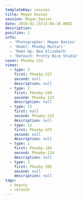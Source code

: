```yaml
---
templateKey: session
title: Megan Davies
session: Megan_Davies
date: 2019-01-15T15:04:10.000Z
description:
position: 1
info:
  - 'Photographer: Megan Davies'
  - 'Model: Phoeby Montari'
  - 'Make Up: Bea Elizabeth'
  - 'Retouch: Pretty Nice Studio'
cover: Phoeby-222
views:
  - type: 3
    first: Phoeby-317
    second: null
    description: null
  - type: 2
    first: Phoeby-348
    second: Phoeby-123
    description: null
  - type: 13
    first: null
    second: Phoeby-222
    description: null
  - type: 12
    first: Phoeby-475
    second: null
    description: null
  - type: 2
    first: Phoeby-193
    second: Phoeby-124
    description: null
  - type: 3
    first: Phoeby-395
    second: null
    description: null
tags:
  - beauty
  - retouch
---
```

